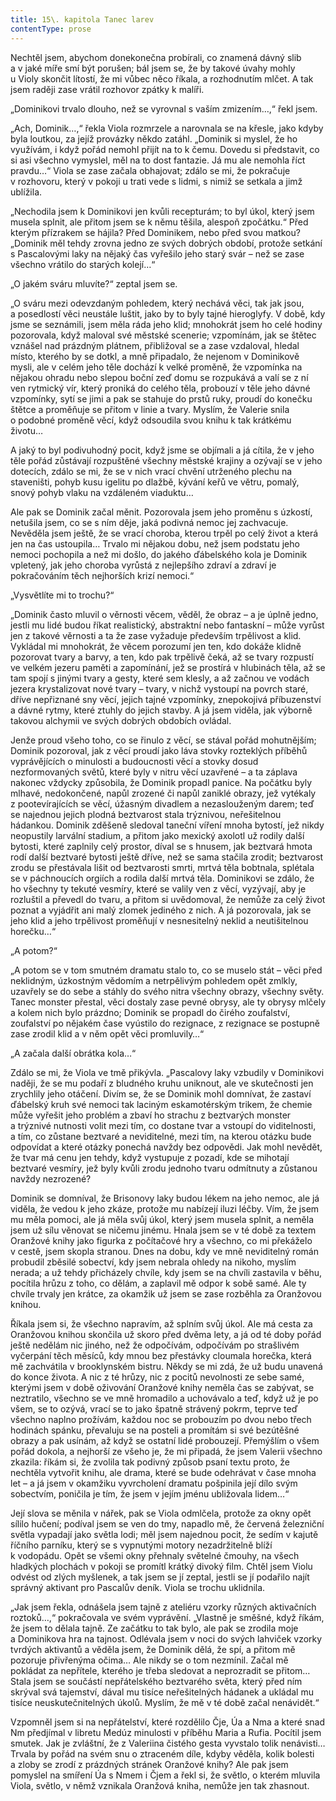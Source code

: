 ```yaml
---
title: 15\. kapitola Tanec larev
contentType: prose
---
```


<section>

Nechtěl jsem, abychom donekonečna probírali, co znamená dávný slib a v jaké míře smí být porušen; bál jsem se, že by takové úvahy mohly u Violy skončit lítostí, že mi vůbec něco říkala, a rozhodnutím mlčet. A tak jsem raději zase vrátil rozhovor zpátky k malíři.

„Dominikovi trvalo dlouho, než se vyrovnal s vaším zmizením…,“ řekl jsem.

„Ach, Dominik…,“ řekla Viola rozmrzele a narovnala se na křesle, jako kdyby byla loutkou, za jejíž provázky někdo zatáhl. „Dominik si myslel, že ho využívám, i když pořád nemohl přijít na to k čemu. Dovedu si představit, co si asi všechno vymyslel, měl na to dost fantazie. Já mu ale nemohla říct pravdu…“ Viola se zase začala obhajovat; zdálo se mi, že pokračuje v rozhovoru, který v pokoji u trati vede s lidmi, s nimiž se setkala a jimž ublížila.

„Nechodila jsem k Dominikovi jen kvůli recepturám; to byl úkol, který jsem musela splnit, ale přitom jsem se k němu těšila, alespoň zpočátku.“ Před kterým přízrakem se hájila? Před Dominikem, nebo před svou matkou? „Dominik měl tehdy zrovna jedno ze svých dobrých období, protože setkání s Pascalovými laky na nějaký čas vyřešilo jeho starý svár – než se zase všechno vrátilo do starých kolejí…“

„O jakém sváru mluvíte?“ zeptal jsem se.

„O sváru mezi odevzdaným pohledem, který nechává věci, tak jak jsou, a posedlostí věci neustále luštit, jako by to byly tajné hieroglyfy. V době, kdy jsme se seznámili, jsem měla ráda jeho klid; mnohokrát jsem ho celé hodiny pozorovala, když maloval své městské scenerie; vzpomínám, jak se štětec vznášel nad prázdným plátnem, přibližoval se a zase vzdaloval, hledal místo, kterého by se dotkl, a mně připadalo, že nejenom v Dominikově mysli, ale v celém jeho těle dochází k velké proměně, že vzpomínka na nějakou ohradu nebo slepou boční zeď domu se rozpukává a valí se z ní ven rytmický vír, který proniká do celého těla, probouzí v těle jeho dávné vzpomínky, sytí se jimi a pak se stahuje do prstů ruky, proudí do konečku štětce a proměňuje se přitom v linie a tvary. Myslím, že Valerie snila o podobné proměně věcí, když odsoudila svou knihu k tak krátkému životu…

A jaký to byl podivuhodný pocit, když jsme se objímali a já cítila, že v jeho těle pořád zůstávají rozpuštěné všechny městské krajiny a ozývají se v jeho dotecích, zdálo se mi, že se v nich vrací chvění utrženého plechu na staveništi, pohyb kusu igelitu po dlažbě, kývání keřů ve větru, pomalý, snový pohyb vlaku na vzdáleném viaduktu…

Ale pak se Dominik začal měnit. Pozorovala jsem jeho proměnu s úzkostí, netušila jsem, co se s ním děje, jaká podivná nemoc jej zachvacuje. Nevěděla jsem ještě, že se vrací choroba, kterou trpěl po celý život a která jen na čas ustoupila… Trvalo mi nějakou dobu, než jsem podstatu jeho nemoci pochopila a než mi došlo, do jakého ďábelského kola je Dominik vpletený, jak jeho choroba vyrůstá z nejlepšího zdraví a zdraví je pokračováním těch nejhorších krizí nemoci.“

„Vysvětlíte mi to trochu?“

„Dominik často mluvil o věrnosti věcem, věděl, že obraz – a je úplně jedno, jestli mu lidé budou říkat realistický, abstraktní nebo fantaskní – může vyrůst jen z takové věrnosti a ta že zase vyžaduje především trpělivost a klid. Vykládal mi mnohokrát, že věcem porozumí jen ten, kdo dokáže klidně pozorovat tvary a barvy, a ten, kdo pak trpělivě čeká, až se tvary rozpustí ve velkém jezeru paměti a zapomínání, jež se prostírá v hlubinách těla, až se tam spojí s jinými tvary a gesty, které sem klesly, a až začnou ve vodách jezera krystalizovat nové tvary – tvary, v nichž vystoupí na povrch staré, dříve nepřiznané sny věcí, jejich tajné vzpomínky, znepokojivá příbuzenství a dávné rytmy, které ztuhly do jejich stavby. A já jsem viděla, jak výborně takovou alchymii ve svých dobrých obdobích ovládal.

Jenže proud všeho toho, co se řinulo z věcí, se stával pořád mohutnějším; Dominik pozoroval, jak z věcí proudí jako láva stovky rozteklých příběhů vyprávějících o minulosti a budoucnosti věcí a stovky dosud nezformovaných světů, které byly v nitru věcí uzavřené – a ta záplava nakonec vždycky způsobila, že Dominik propadl panice. Na počátku byly mlhavé, nedokončené, napůl zrozené či napůl zaniklé obrazy, jež vytékaly z pootevírajících se věcí, úžasným divadlem a nezaslouženým darem; teď se najednou jejich plodná beztvarost stala trýznivou, neřešitelnou hádankou. Dominik zděšeně sledoval taneční víření mnoha bytostí, jež nikdy neopustily larvální stadium, a přitom jako mexický axolotl už rodily další bytosti, které zaplnily celý prostor, díval se s hnusem, jak beztvará hmota rodí další beztvaré bytosti ještě dříve, než se sama stačila zrodit; beztvarost zrodu se přestávala lišit od beztvarosti smrti, mrtvá těla bobtnala, splétala se v páchnoucích orgiích a rodila další mrtvá těla. Dominikovi se zdálo, že ho všechny ty tekuté vesmíry, které se valily ven z věcí, vyzývají, aby je rozluštil a převedl do tvaru, a přitom si uvědomoval, že nemůže za celý život poznat a vyjádřit ani malý zlomek jediného z nich. A já pozorovala, jak se jeho klid a jeho trpělivost proměňují v nesnesitelný neklid a neutišitelnou horečku…“

„A potom?“

„A potom se v tom smutném dramatu stalo to, co se muselo stát – věci před neklidným, úzkostným vědomím a netrpělivým pohledem opět zmlkly, uzavřely se do sebe a stáhly do svého nitra všechny obrazy, všechny světy. Tanec monster přestal, věci dostaly zase pevné obrysy, ale ty obrysy mlčely a kolem nich bylo prázdno; Dominik se propadl do čirého zoufalství, zoufalství po nějakém čase vyústilo do rezignace, z rezignace se postupně zase zrodil klid a v něm opět věci promluvily…“

„A začala další obrátka kola…“

Zdálo se mi, že Viola ve tmě přikývla. „Pascalovy laky vzbudily v Dominikovi naději, že se mu podaří z bludného kruhu uniknout, ale ve skutečnosti jen zrychlily jeho otáčení. Divím se, že se Dominik mohl domnívat, že zastaví ďábelský kruh své nemoci tak laciným eskamotérským trikem, že chemie může vyřešit jeho problém a zbaví ho strachu z beztvarých monster a trýznivé nutnosti volit mezi tím, co dostane tvar a vstoupí do viditelnosti, a tím, co zůstane beztvaré a neviditelné, mezi tím, na kterou otázku bude odpovídat a které otázky ponechá navždy bez odpovědi. Jak mohl nevědět, že tvar má cenu jen tehdy, když vystupuje z pozadí, kde se mihotají beztvaré vesmíry, jež byly kvůli zrodu jednoho tvaru odmítnuty a zůstanou navždy nezrozené?

Dominik se domníval, že Brisonovy laky budou lékem na jeho nemoc, ale já viděla, že vedou k jeho zkáze, protože mu nabízejí iluzi léčby. Vím, že jsem mu měla pomoci, ale já měla svůj úkol, který jsem musela splnit, a neměla jsem už sílu věnovat se ničemu jinému. Hnala jsem se v té době za textem Oranžové knihy jako figurka z počítačové hry a všechno, co mi překáželo v cestě, jsem skopla stranou. Dnes na dobu, kdy ve mně neviditelný román probudil zběsilé sobectví, kdy jsem nebrala ohledy na nikoho, myslím nerada; a už tehdy přicházely chvíle, kdy jsem se na chvíli zastavila v běhu, pocítila hrůzu z toho, co dělám, a zaplavil mě odpor k sobě samé. Ale ty chvíle trvaly jen krátce, za okamžik už jsem se zase rozběhla za Oranžovou knihou.

Říkala jsem si, že všechno napravím, až splním svůj úkol. Ale má cesta za Oranžovou knihou skončila už skoro před dvěma lety, a já od té doby pořád ještě nedělám nic jiného, než že odpočívám, odpočívám po strašlivém vyčerpání těch měsíců, kdy mnou bez přestávky cloumala horečka, která mě zachvátila v brooklynském bistru. Někdy se mi zdá, že už budu unavená do konce života. A nic z té hrůzy, nic z pocitů nevolnosti ze sebe samé, kterými jsem v době oživování Oranžové knihy neměla čas se zabývat, se neztratilo, všechno se ve mně hromadilo a uchovávalo a teď, když už je po všem, se to ozývá, vrací se to jako špatně strávený pokrm, teprve teď všechno naplno prožívám, každou noc se probouzím po dvou nebo třech hodinách spánku, převaluju se na posteli a promítám si své bezútěšné obrazy a pak usínám, až když se ostatní lidé probouzejí. Přemýšlím o všem pořád dokola, a nejhorší ze všeho je, že mi připadá, že jsem Valerii všechno zkazila: říkám si, že zvolila tak podivný způsob psaní textu proto, že nechtěla vytvořit knihu, ale drama, které se bude odehrávat v čase mnoha let – a já jsem v okamžiku vyvrcholení dramatu pošpinila její dílo svým sobectvím, poničila je tím, že jsem v jejím jménu ubližovala lidem…“

Její slova se měnila v nářek, pak se Viola odmlčela, protože za okny opět sílilo hučení; podíval jsem se ven do tmy, napadlo mě, že červená železniční světla vypadají jako světla lodi; měl jsem najednou pocit, že sedím v kajutě říčního parníku, který se s vypnutými motory nezadržitelně blíží k vodopádu. Opět se všemi okny přehnaly světelné čmouhy, na všech hladkých plochách v pokoji se promítl krátký divoký film. Chtěl jsem Violu odvést od zlých myšlenek, a tak jsem se jí zeptal, jestli se jí podařilo najít správný aktivant pro Pascalův deník. Viola se trochu uklidnila.

„Jak jsem řekla, odnášela jsem tajně z ateliéru vzorky různých aktivačních roztoků…,“ pokračovala ve svém vyprávění. „Vlastně je směšné, když říkám, že jsem to dělala tajně. Ze začátku to tak bylo, ale pak se zrodila moje a Dominikova hra na tajnost. Odlévala jsem v noci do svých lahviček vzorky tvrdých aktivantů a věděla jsem, že Dominik dělá, že spí, a přitom mě pozoruje přivřenýma očima… Ale nikdy se o tom nezmínil. Začal mě pokládat za nepřítele, kterého je třeba sledovat a neprozradit se přitom… Stala jsem se součástí nepřátelského beztvarého světa, který před ním skrýval svá tajemství, dával mu tisíce neřešitelných hádanek a ukládal mu tisíce neuskutečnitelných úkolů. Myslím, že mě v té době začal nenávidět.“

Vzpomněl jsem si na nepřátelství, které rozdělilo Čje, Úa a Nma a které snad Nm předjímal v libretu Medúz minulosti v příběhu Maria a Rufia. Pocítil jsem smutek. Jak je zvláštní, že z Valeriina čistého gesta vyvstalo tolik nenávisti… Trvala by pořád na svém snu o ztraceném díle, kdyby věděla, kolik bolesti a zloby se zrodí z prázdných stránek Oranžové knihy? Ale pak jsem pomyslel na smíření Úa s Nmem i Čjem a řekl si, že světlo, o kterém mluvila Viola, světlo, v němž vznikala Oranžová kniha, nemůže jen tak zhasnout.

</section>
